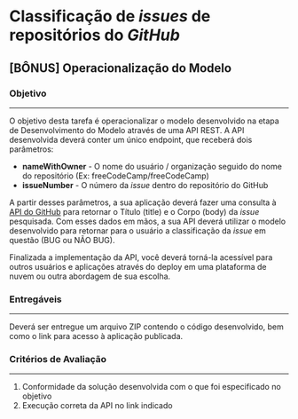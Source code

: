 # Classificação de _issues_ de repositórios do _GitHub_

## [BÔNUS] Operacionalização do Modelo

### Objetivo
<hr>

O objetivo desta tarefa é operacionalizar o modelo desenvolvido na etapa de Desenvolvimento do Modelo através de uma API REST. 
A API desenvolvida deverá conter um único endpoint, que receberá dois parâmetros:

* **nameWithOwner** - O nome do usuário / organização seguido do nome do repositório (Ex: freeCodeCamp/freeCodeCamp)
* **issueNumber**  - O número da _issue_ dentro do repositório do GitHub

A partir desses parâmetros, a sua aplicação deverá fazer uma consulta à [API do GitHub](https://docs.github.com/pt/graphql) para retornar o Título (title) e o Corpo (body)
da _issue_ pesquisada. Com esses dados em mãos, a sua API deverá utilizar o modelo desenvolvido para retornar para o usuário a classificação da _issue_ em questão (BUG ou NÃO BUG).

Finalizada a implementação da API, você deverá torná-la acessível para outros usuários e aplicações através do deploy em uma plataforma de nuvem ou outra abordagem de sua escolha.

### Entregáveis
<hr>

Deverá ser entregue um arquivo ZIP contendo o código desenvolvido, bem como o link para acesso à aplicação publicada.

### Critérios de Avaliação
<hr>

1. Conformidade da solução desenvolvida com o que foi especificado no objetivo
2. Execução correta da API no link indicado
